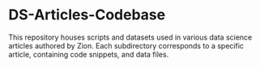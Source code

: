 # DS-Articles-Codebase
This repository houses scripts and datasets used in various data science articles authored by Zion. Each subdirectory corresponds to a specific article, containing code snippets, and data files.
